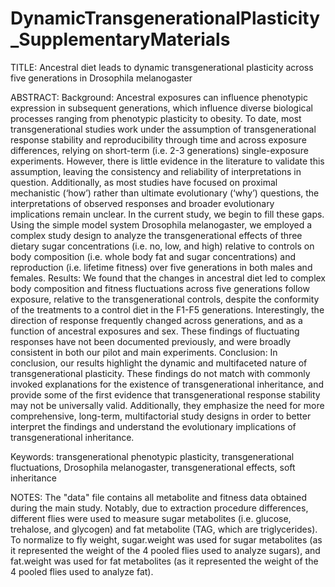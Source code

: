 # DynamicTransgenerationalPlasticity_SupplementaryMaterials

TITLE: Ancestral diet leads to dynamic transgenerational plasticity across five generations in Drosophila melanogaster

ABSTRACT:
Background: Ancestral exposures can influence phenotypic expression in subsequent generations, which influence diverse biological processes ranging from phenotypic plasticity to obesity. To date, most transgenerational studies work under the assumption of transgenerational response stability and reproducibility through time and across exposure differences, relying on short-term (i.e. 2-3 generations) single-exposure experiments. However, there is little evidence in the literature to validate this assumption, leaving the consistency and reliability of interpretations in question. Additionally, as most studies have focused on proximal mechanistic (‘how’) rather than ultimate evolutionary (‘why’) questions, the interpretations of observed responses and broader evolutionary implications remain unclear. In the current study, we begin to fill these gaps. Using the simple model system Drosophila melanogaster, we employed a complex study design to analyze the transgenerational effects of three dietary sugar concentrations (i.e. no, low, and high) relative to controls on body composition (i.e. whole body fat and sugar concentrations) and reproduction (i.e. lifetime fitness) over five generations in both males and females. 
Results: We found that the changes in ancestral diet led to complex body composition and fitness fluctuations across five generations follow exposure, relative to the transgenerational controls, despite the conformity of the treatments to a control diet in the F1-F5 generations. Interestingly, the direction of response frequently changed across generations, and as a function of ancestral exposures and sex. These findings of fluctuating responses have not been documented previously, and were broadly consistent in both our pilot and main experiments. 
Conclusion:  In conclusion, our results highlight the dynamic and multifaceted nature of transgenerational plasticity. These findings do not match with commonly invoked explanations for the existence of transgenerational inheritance, and provide some of the first evidence that transgenerational response stability may not be universally valid. Additionally, they emphasize the need for more comprehensive, long-term, multifactorial study designs in order to better interpret the findings and understand the evolutionary implications of transgenerational inheritance. 

Keywords: transgenerational phenotypic plasticity, transgenerational fluctuations, Drosophila melanogaster, transgenerational effects, soft inheritance


NOTES:
The "data" file contains all metabolite and fitness data obtained during the main study. Notably, due to extraction procedure differences, different flies were used to measure sugar metabolites (i.e. glucose, trehalose, and glycogen) and fat metabolite (TAG, which are triglycerides). To normalize to fly weight, sugar.weight was used for sugar metabolites (as it represented the weight of the 4 pooled flies used to analyze sugars), and fat.weight was used for fat metabolites (as it represented the weight of the 4 pooled flies used to analyze fat).
